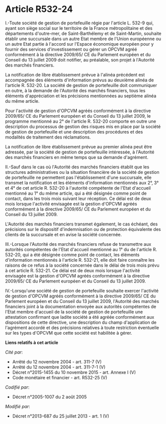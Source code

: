 # Article R532-24

I.-Toute société de gestion de portefeuille régie par l'article L. 532-9 qui, ayant son siège social sur le territoire de la
France métropolitaine et des départements d'outre-mer, de Saint-Barthélemy et de Saint-Martin, souhaite établir une
succursale dans un autre Etat membre de l'Union européenne ou un autre Etat partie à l'accord sur l'Espace économique
européen pour y fournir des services d'investissement ou gérer un OPCVM agréé conformément à la directive 2009/65/ CE du
Parlement européen et du Conseil du 13 juillet 2009 doit notifier, au préalable, son projet à l'Autorité des marchés
financiers. 

La notification de libre établissement prévue à l'alinéa précédent est accompagnée des éléments d'information prévus au
deuxième alinéa de l'article R. 532-20. La société de gestion de portefeuille doit communiquer en outre, à la demande de
l'Autorité des marchés financiers, tous les éléments d'appréciation et les précisions mentionnées au septième alinéa du même
article. 

Pour l'activité de gestion d'OPCVM agréés conformément à la directive 2009/65/ CE du Parlement européen et du Conseil du 13
juillet 2009, le programme mentionné au 2° de l'article R. 532-20 comporte en outre une description du processus de gestion
des risques mis en place par la société de gestion de portefeuille et une description des procédures et des modalités de
traitement des réclamations. 

La notification de libre établissement prévue au premier alinéa peut être adressée, par la société de gestion de portefeuille
intéressée, à l'Autorité des marchés financiers en même temps que sa demande d'agrément. 

II.-Sauf dans le cas où l'Autorité des marchés financiers établit que les structures administratives ou la situation
financière de la société de gestion de portefeuille ne permettent pas l'établissement d'une succursale, elle transmet la
notification et les éléments d'information mentionnés aux 2°, 3° et 4° de cet article R. 532-20 à l'autorité compétente de
l'Etat d'accueil mentionné au 1° du même article, qui a été désignée comme point de contact, dans les trois mois suivant leur
réception. Ce délai est de deux mois lorsque l'activité envisagée est la gestion d'OPCVM agréés conformément à la directive
2009/65/ CE du Parlement européen et du Conseil du 13 juillet 2009. 

L'Autorité des marchés financiers transmet également, le cas échéant, des précisions sur le dispositif d'indemnisation ou de
protection équivalente des clients de la succursale et en avise la société concernée. 

III.-Lorsque l'Autorité des marchés financiers refuse de transmettre aux autorités compétentes de l'Etat d'accueil mentionné
au 1° du de l'article R. 532-20, qui a été désignée comme point de contact, les éléments d'information mentionnés à l'article
R. 532-21, elle doit faire connaître les raisons de ce refus à la société concernée dans le délai de trois mois prévu à cet
article R. 532-21. Ce délai est de deux mois lorsque l'activité envisagée est la gestion d'OPCVM agréés conformément à la
directive 2009/65/ CE du Parlement européen et du Conseil du 13 juillet 2009. 

IV.-Lorsqu'une société de gestion de portefeuille souhaite exercer l'activité de gestion d'OPCVM agréés conformément à la
directive 2009/65/ CE du Parlement européen et du Conseil du 13 juillet 2009, l'Autorité des marchés financiers joint à la
documentation envoyée aux autorités compétentes de l'Etat membre d'accueil de la société de gestion de portefeuille une
attestation confirmant que ladite société a été agréée conformément aux dispositions de cette directive, une description du
champ d'application de l'agrément accordé et des précisions relatives à toute restriction éventuelle sur les types d'OPCVM
que cette société est habilitée à gérer.

**Liens relatifs à cet article**

_Cité par_:

  - Arrêté du 12 novembre 2004 - art. 311-7 (V)
  - Arrêté du 12 novembre 2004 - art. 311-7-1 (V)
  - Décret n°2015-1455 du 10 novembre 2015 - art. Annexe I (V)
  - Code monétaire et financier - art. R532-25 (V)

_Codifié par_:

  - Décret n°2005-1007 du 2 août 2005

_Modifié par_:

  - Décret n°2013-687 du 25 juillet 2013 - art. 1 (V)
